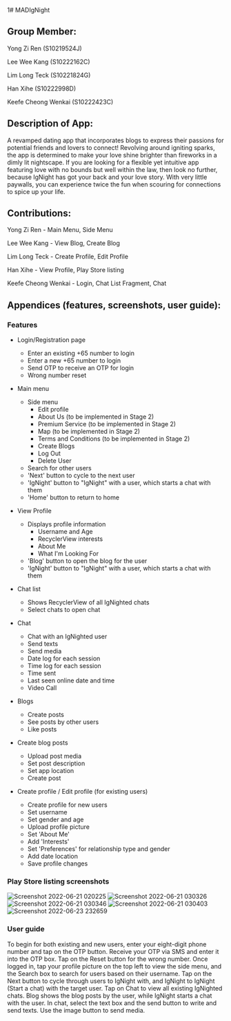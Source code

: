 1# MADIgNight
## Group Member:

Yong Zi Ren (S10219524J)

Lee Wee Kang (S10222162C)

Lim Long Teck (S10221824G)

Han Xihe (S10222998D)

Keefe Cheong Wenkai (S10222423C)

## Description of App:

A revamped dating app that incorporates blogs to express their passions for potential friends and lovers to connect! Revolving around igniting sparks, the app is determined to make your love shine brighter than fireworks in a dimly lit nightscape. If you are looking for a flexible yet intuitive app featuring love with no bounds but well within the law, then look no further, because IgNight has got your back and your love story. With very little paywalls, you can experience twice the fun when scouring for connections to spice up your life.

## Contributions:

Yong Zi Ren - Main Menu, Side Menu

Lee Wee Kang - View Blog, Create Blog

Lim Long Teck - Create Profile, Edit Profile

Han Xihe - View Profile, Play Store listing

Keefe Cheong Wenkai - Login, Chat List Fragment, Chat

## Appendices (features, screenshots, user guide):

### Features

* Login/Registration page
    * Enter an existing +65 number to login 
    * Enter a new +65 number to login
    * Send OTP to receive an OTP for login 
    * Wrong number reset 
    
* Main menu
    * Side menu
        * Edit profile 
        * About Us (to be implemented in Stage 2)
        * Premium Service (to be implemented in Stage 2)
        * Map (to be implemented in Stage 2)
        * Terms and Conditions (to be implemented in Stage 2)
        * Create Blogs 
        * Log Out  
        * Delete User
    * Search for other users
    * 'Next' button to cycle to the next user
    * 'IgNight' button to "IgNight" with a user, which starts a chat with them
    * 'Home' button to return to home
* View Profile
    * Displays profile information
        * Username and Age
        * RecyclerView interests
        * About Me
        * What I'm Looking For 
    * 'Blog' button to open the blog for the user 
    * 'IgNight' button to "IgNight" with a user, which starts a chat with them
* Chat list
    * Shows RecyclerView of all IgNighted chats 
    * Select chats to open chat
* Chat 
    * Chat with an IgNighted user
    * Send texts
    * Send media
    * Date log for each session
    * Time log for each session 
    * Time sent
    * Last seen online date and time
    * Video Call
* Blogs
    * Create posts
    * See posts by other users
    * Like posts 
* Create blog posts
    * Upload post media
    * Set post description
    * Set app location
    * Create post 
 * Create profile / Edit profile (for existing users)
    * Create profile for new users
    * Set username 
    * Set gender and age
    * Upload profile picture
    * Set 'About Me'
    * Add 'Interests'
    * Set 'Preferences' for relationship type and gender 
    * Add date location
    * Save profile changes 

### Play Store listing screenshots

![Screenshot 2022-06-21 020225](https://user-images.githubusercontent.com/103987209/175459237-3f93641f-0432-4e65-a6aa-a2c41f7eab6d.png)
![Screenshot 2022-06-21 030326](https://user-images.githubusercontent.com/103987209/175459245-9168ea27-3479-4263-be1a-deb57992567a.png)
![Screenshot 2022-06-21 030346](https://user-images.githubusercontent.com/103987209/175459248-83e01fb2-0ecb-40b1-bae5-3d74d2c880e8.png)
![Screenshot 2022-06-21 030403](https://user-images.githubusercontent.com/103987209/175459263-e1ea3a16-4931-47ff-a107-86392d463027.png)
![Screenshot 2022-06-23 232659](https://user-images.githubusercontent.com/103987209/175459273-51aa8912-ff8b-4f8e-ab1e-300dbd4762ea.png)

### User guide

To begin for both existing and new users, enter your eight-digit phone number and tap on the OTP button. Receive your OTP via SMS and enter it into the OTP box. Tap on the Reset button for the wrong number. 
Once logged in, tap your profile picture on the top left to view the side menu, and the Search box to search for users based on their username. Tap on the Next button to cycle through users to IgNight with, and IgNight to IgNight (Start a chat) with the target user. Tap on Chat to view all existing IgNighted chats. Blog shows the blog posts by the user, while IgNight starts a chat with the user. 
In chat, select the text box and the send button to write and send texts. Use the image button to send media. 
